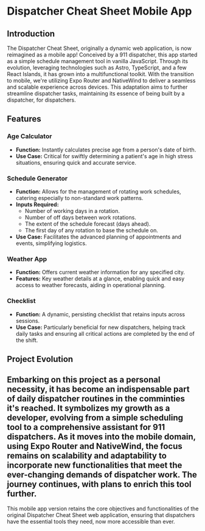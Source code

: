 # Dispatcher Cheat Sheet Mobile App

## Introduction

The Dispatcher Cheat Sheet, originally a dynamic web application, is now reimagined as a mobile app! Conceived by a 911 dispatcher, this app started as a simple schedule management tool in vanilla JavaScript. Through its evolution, leveraging technologies such as Astro, TypeScript, and a few React Islands, it has grown into a multifunctional toolkit. With the transition to mobile, we're utilizing Expo Router and NativeWind to deliver a seamless and scalable experience across devices. This adaptation aims to further streamline dispatcher tasks, maintaining its essence of being built by a dispatcher, for dispatchers.

## Features

### Age Calculator

- **Function:** Instantly calculates precise age from a person's date of birth.
- **Use Case:** Critical for swiftly determining a patient's age in high stress situations, ensuring quick and accurate service.

### Schedule Generator

- **Function:** Allows for the management of rotating work schedules, catering especially to non-standard work patterns.
- **Inputs Required:**
  - Number of working days in a rotation.
  - Number of off days between work rotations.
  - The extent of the schedule forecast (days ahead).
  - The first day of any rotation to base the schedule on.
- **Use Case:** Facilitates the advanced planning of appointments and events, simplifying logistics.

### Weather App

- **Function:** Offers current weather information for any specified city.
- **Features:** Key weather details at a glance, enabling quick and easy access to weather forecasts, aiding in operational planning.

### Checklist

- **Function:** A dynamic, persisting checklist that retains inputs across sessions.
- **Use Case:** Particularly beneficial for new dispatchers, helping track daily tasks and ensuring all critical actions are completed by the end of the shift.

## Project Evolution

Embarking on this project as a personal necessity, it has become an indispensable part of daily dispatcher routines in the comminties it's reached. It symbolizes my growth as a developer, evolving from a simple scheduling tool to a comprehensive assistant for 911 dispatchers. As it moves into the mobile domain, using Expo Router and NativeWind, the focus remains on scalability and adaptability to incorporate new functionalities that meet the ever-changing demands of dispatcher work. The journey continues, with plans to enrich this tool further.
---

This mobile app version retains the core objectives and functionalities of the original Dispatcher Cheat Sheet web application, ensuring that dispatchers have the essential tools they need, now more accessible than ever.

